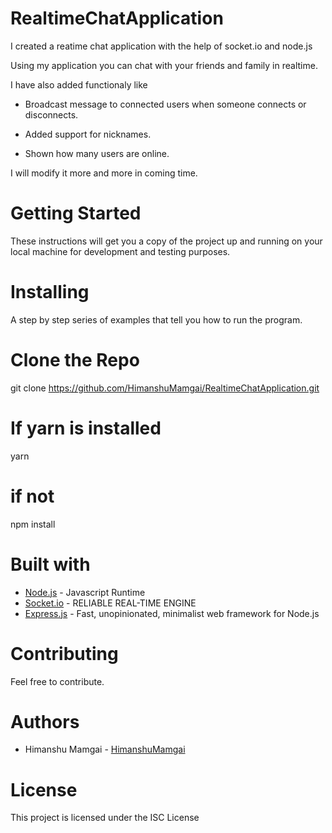 # RealtimeChatApplication
I created a reatime chat application with the help of socket.io and node.js

Using my application you can chat with your friends and family in realtime.

I have also added functionaly like
  - Broadcast message to connected users when someone connects or disconnects.

  - Added support for nicknames.
  
  - Shown how many users are online.

I will modify it more and more in coming time.

# Getting Started
These instructions will get you a copy of the project up and running on your local machine for development and testing purposes.

# Installing
A step by step series of examples that tell you how to run the program.

# Clone the Repo
git clone https://github.com/HimanshuMamgai/RealtimeChatApplication.git

# If yarn is installed
yarn

# if not
npm install

# Built with
  - [Node.js](https://nodejs.org/en/docs/) - Javascript Runtime
  - [Socket.io](https://socket.io/) - RELIABLE REAL-TIME ENGINE
  - [Express.js](https://expressjs.com/) - Fast, unopinionated, minimalist web framework for Node.js

# Contributing
Feel free to contribute.

# Authors
  - Himanshu Mamgai - [HimanshuMamgai](https://github.com/HimanshuMamgai)

# License
This project is licensed under the ISC License
